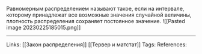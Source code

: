 Равномерным распределением называют такое, если на интервале, которому принадлежат все возможные значения случайной величины, плотность распределения сохраняет постоянное значение. 
![[Pasted image 20230225185015.png]]


___
Links: [[Закон распределения]] [[Тервер и матстат]]
Tags:
References: